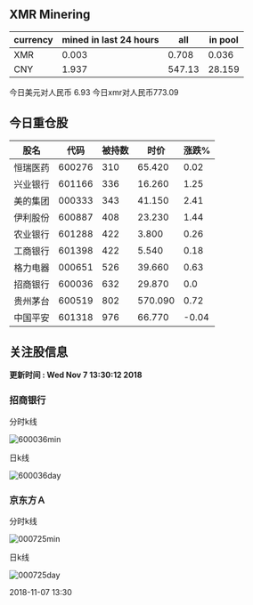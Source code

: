 ## XMR Minering

|currency|mined in last 24 hours|all|in pool|
|---|---|---|---|
|XMR|0.003|0.708|0.036|
|CNY|1.937|547.13|28.159|

今日美元对人民币 6.93	今日xmr对人民币773.09


## 今日重仓股 

|股名|代码|被持数|时价|涨跌%|
|---|---|---|---|---|
|恒瑞医药|600276|310|65.420|0.02|
|兴业银行|601166|336|16.260|1.25|
|美的集团|000333|343|41.150|2.41|
|伊利股份|600887|408|23.230|1.44|
|农业银行|601288|422|3.800|0.26|
|工商银行|601398|422|5.540|0.18|
|格力电器|000651|526|39.660|0.63|
|招商银行|600036|632|29.870|0.0|
|贵州茅台|600519|802|570.090|0.72|
|中国平安|601318|976|66.770|-0.04|

## 关注股信息
**更新时间 : Wed Nov  7 13:30:12 2018**
### 招商银行 
分时k线

![600036min](http://image.sinajs.cn/newchart/min/n/sh600036.gif)

日k线

![600036day](http://image.sinajs.cn/newchart/daily/n/sh600036.gif)

### 京东方Ａ 
分时k线

![000725min](http://image.sinajs.cn/newchart/min/n/sz000725.gif)

日k线

![000725day](http://image.sinajs.cn/newchart/daily/n/sz000725.gif)

2018-11-07 13:30